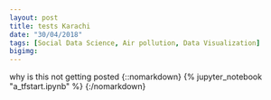 ```yaml
---
layout: post
title: tests Karachi 
date: "30/04/2018"
tags: [Social Data Science, Air pollution, Data Visualization]
bigimg: 
---
```

why is this not getting posted
{::nomarkdown}
{% jupyter_notebook "a_tfstart.ipynb" %}
{:/nomarkdown}